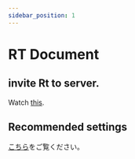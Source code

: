 ```yaml
---
sidebar_position: 1
---
```


# RT Document

## invite Rt to server.

Watch [this](invite).

## Recommended settings

[こちら](setting)をご覧ください。
